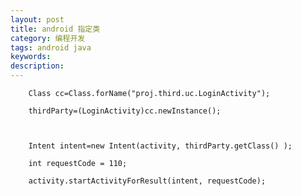 ```yaml
---
layout: post
title: android 指定类
category: 编程开发
tags: android java
keywords: 
description: 
---
```


        Class cc=Class.forName("proj.third.uc.LoginActivity");

        thirdParty=(LoginActivity)cc.newInstance();

 

        Intent intent=new Intent(activity, thirdParty.getClass() );

        int requestCode = 110;

        activity.startActivityForResult(intent, requestCode);








